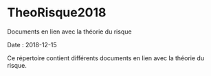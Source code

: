 # TheoRisque2018
Documents en lien avec la théorie du risque

Date : 2018-12-15

Ce répertoire contient différents documents en lien avec la théorie du risque.  
